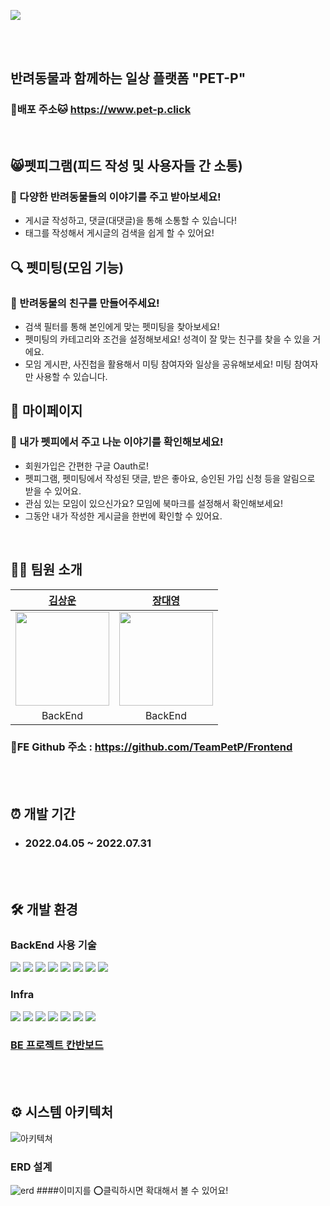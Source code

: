 ![](https://velog.velcdn.com/images/789456jang/post/bad82bed-3a4e-4860-84aa-17467d5bbe3f/image.png)

<br>
<br>

## 반려동물과 함께하는 일상 플랫폼 "PET-P"
### 🐶배포 주소🐱 https://www.pet-p.click

<br>

## 😸펫피그램(피드 작성 및 사용자들 간 소통)

### 🦎 다양한 반려동물들의 이야기를 주고 받아보세요!
- 게시글 작성하고, 댓글(대댓글)을 통해 소통할 수 있습니다!
- 태그를 작성해서 게시글의 검색을 쉽게 할 수 있어요!

## 🔍 펫미팅(모임 기능)
### 🦭 반려동물의 친구를 만들어주세요! 
- 검색 필터를 통해 본인에게 맞는 펫미팅을 찾아보세요!
- 펫미팅의 카테고리와 조건을 설정해보세요! 성격이 잘 맞는 친구를 찾을 수 있을 거에요.
- 모임 게시판, 사진첩을 활용해서 미팅 참여자와 일상을 공유해보세요! 미팅 참여자만 사용할 수 있습니다.

## 🐨 마이페이지
### 🦛 내가 펫피에서 주고 나눈 이야기를 확인해보세요!
- 회원가입은 간편한 구글 Oauth로!
- 펫피그램, 펫미팅에서 작성된 댓글, 받은 좋아요, 승인된 가입 신청 등을 알림으로 받을 수 있어요.
- 관심 있는 모임이 있으신가요? 모임에 북마크를 설정해서 확인해보세요!
- 그동안 내가 작성한 게시글을 한번에 확인할 수 있어요.

<br>

## 👨‍💻 팀원 소개

|                                       [김상운](https://github.com/issiscv)                                                                  |                                     [장대영](https://github.com/Longstick0)                                      |
| :-----------------------------------------------------------------------------------------------------------------------------------------:| :--------------------------------------------------------------------------------------------------------------: |
| <img src="https://user-images.githubusercontent.com/69510442/156530657-0bf8a79c-232b-4fd4-b10b-1f2c080d2aa3.png" width="150" height="150"> | <img src="https://user-images.githubusercontent.com/69510442/156530666-6ba71623-01c9-4c05-b907-886b6aa51b70.png" width="150" height="150"> |
|                                                     BackEnd                                                                                |                                                     BackEnd                                                      |

### 🎨FE Github 주소 : https://github.com/TeamPetP/Frontend

<br>
<br>

## ⏰ 개발 기간

- ### 2022.04.05 ~ 2022.07.31

<br>

<br>

## 🛠️ 개발 환경



### **BackEnd 사용 기술**

<p>
<img src="https://img.shields.io/badge/java-007396?style=flat-square&logo=java&logoColor=white"/>
<img src="https://img.shields.io/badge/Spring-6DB33F?style=flat-square&logo=Spring&logoColor=white"/>
<img src="https://img.shields.io/badge/Spring Boot -6DB33F?style=flat-square&logo=Spring Boot&logoColor=white"/>
<img src="https://img.shields.io/badge/SpringSecurity-6DB33F?style=flat-square&logo=SpringSecurity&logoColor=white"/>
<img src="https://img.shields.io/badge/Data JPA-6DB33F?style=flat-square&logo=&logoColor=white"/>
<img src="https://img.shields.io/badge/Query DSL-0769AD?style=flat-square&logo=&logoColor=white"/>
<img src="https://img.shields.io/badge/MySQL -4479A1?style=flat-square&logo=MySQL&logoColor=white"/>
<img src="https://img.shields.io/badge/Oauth-4285F4?style=flat-square&logo=Google&logoColor=white"/>
</p>




### **Infra**

<p>
<img src="https://img.shields.io/badge/AWS EC2 -E85C33?style=flat-square&logo=Amazon AWS&logoColor=white"/>
<img src="https://img.shields.io/badge/AWS S3 -569A31?style=flat-square&logo=Amazon S3&logoColor=white"/>
<img src="https://img.shields.io/badge/AWS CodeDeploy -569A31?style=flat-square&logo=Amazon AWS&logoColor=white"/>
<img src="https://img.shields.io/badge/AWS RDS -4285F4?style=flat-square&logo=Amazon AWS&logoColor=white"/>
<img src="https://img.shields.io/badge/AWS Load Balancer -E85C33?style=flat-square&logo=Amazon AWS&logoColor=white"/>
<img src="https://img.shields.io/badge/AWS Front Cloud -4285F4?style=flat-square&logo=Amazon AWS&logoColor=white"/>
<img src="https://img.shields.io/badge/GitHub Actions -2088FF?style=flat-square&logo=GitHub Actions&logoColor=white"/>

</p>

### [BE 프로젝트 칸반보드](https://github.com/TeamPetP/Backend/projects/1)


<br>
<br>

## ⚙️ 시스템 아키텍처
![아키텍쳐](https://user-images.githubusercontent.com/69510442/158430222-79786da1-eae9-4138-8a45-4ebc0715ee11.png)


### ERD 설계

![erd](https://velog.velcdn.com/images/789456jang/post/510d9bab-2577-419a-82b6-58745a3f4166/image.png)
####이미지를 ⭕클릭하시면 확대해서 볼 수 있어요!
